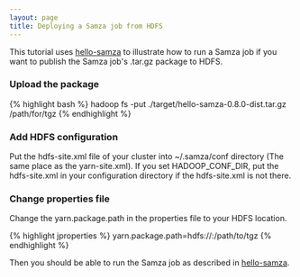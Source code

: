 ```yaml
---
layout: page
title: Deploying a Samza job from HDFS
---
```

<!--
   Licensed to the Apache Software Foundation (ASF) under one or more
   contributor license agreements.  See the NOTICE file distributed with
   this work for additional information regarding copyright ownership.
   The ASF licenses this file to You under the Apache License, Version 2.0
   (the "License"); you may not use this file except in compliance with
   the License.  You may obtain a copy of the License at

       http://www.apache.org/licenses/LICENSE-2.0

   Unless required by applicable law or agreed to in writing, software
   distributed under the License is distributed on an "AS IS" BASIS,
   WITHOUT WARRANTIES OR CONDITIONS OF ANY KIND, either express or implied.
   See the License for the specific language governing permissions and
   limitations under the License.
-->

This tutorial uses [hello-samza](../../../startup/hello-samza/{{site.version}}/) to illustrate how to run a Samza job if you want to publish the Samza job's .tar.gz package to HDFS.

### Upload the package

{% highlight bash %}
hadoop fs -put ./target/hello-samza-0.8.0-dist.tar.gz /path/for/tgz
{% endhighlight %}

### Add HDFS configuration

Put the hdfs-site.xml file of your cluster into ~/.samza/conf directory (The same place as the yarn-site.xml). If you set HADOOP\_CONF\_DIR, put the hdfs-site.xml in your configuration directory if the hdfs-site.xml is not there.

### Change properties file

Change the yarn.package.path in the properties file to your HDFS location.

{% highlight jproperties %}
yarn.package.path=hdfs://<hdfs name node ip>:<hdfs name node port>/path/to/tgz
{% endhighlight %}

Then you should be able to run the Samza job as described in [hello-samza](../../../startup/hello-samza/{{site.version}}/).
